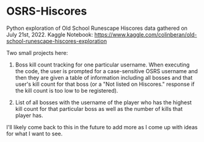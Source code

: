 # OSRS-Hiscores

Python exploration of Old School Runescape Hiscores data gathered on July 21st, 2022. 
Kaggle Notebook: https://www.kaggle.com/colinberan/old-school-runescape-hiscores-exploration

Two small projects here:

1. Boss kill count tracking for one particular username. When executing the code, the user is prompted for a case-sensitive OSRS username and then they are given a table of information including all bosses and that user's kill count for that boss (or a "Not listed on Hiscores." response if the kill count is too low to be registered).

2. List of all bosses with the username of the player who has the highest kill count for that particular boss as well as the number of kills that player has.

I'll likely come back to this in the future to add more as I come up with ideas for what I want to see. 
